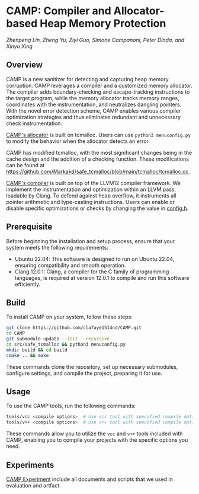 # CAMP: Compiler and Allocator-based Heap Memory Protection

*Zhenpeng Lin, Zheng Yu, Ziyi Guo, Simone Campanoni, Peter Dinda, and Xinyu Xing*


## Overview

CAMP is a new sanitizer for detecting and capturing heap memory corruption. CAMP leverages a compiler and a customized memory allocator. The compiler adds boundary-checking and escape-tracking instructions to the target program, while the memory allocator tracks memory ranges, coordinates with the instrumentation, and neutralizes dangling pointers. With the novel error detection scheme, CAMP enables various compiler optimization strategies and thus eliminates redundant and unnecessary check instrumentation.


[CAMP's allocator](https://github.com/Markakd/safe_tcmalloc) is built on tcmalloc. Users can use `python3 menuconfig.py` to modify the behavior when the allocator detects an error.

CAMP has modified tcmalloc, with the most significant changes being in the cache design and the addition of a checking function. These modifications can be found at https://github.com/Markakd/safe_tcmalloc/blob/main/tcmalloc/tcmalloc.cc.

[CAMP's compiler](src/compiler_pass) is built on top of the LLVM12 compiler framework. We implement the instrumentation and optimization within an LLVM pass, loadable by Clang. To defend against heap overflow, it instruments all pointer arithmetic and type-casting instructions. Users can enable or disable specific optimizations or checks by changing the value in [config.h](src/compiler_pass/config.h).


## Prerequisite

Before beginning the installation and setup process, ensure that your system meets the following requirements:
- Ubuntu 22.04: This software is designed to run on Ubuntu 22.04, ensuring compatibility and smooth operation.
- Clang 12.0.1: Clang, a compiler for the C family of programming languages, is required at version 12.0.1 to compile and run this software efficiently.

## Build

To install CAMP on your system, follow these steps:
```bash
git clone https://github.com/cla7aye15I4nd/CAMP.git
cd CAMP
git submodule update --init --recursive
cd src/safe_tcmalloc && python3 menuconfig.py
mkdir build && cd build 
cmake .. && make 
```
These commands clone the repository, set up necessary submodules, configure settings, and compile the project, preparing it for use.

## Usage

To use the CAMP tools, run the following commands:
```bash
tools/vcc <compile options>  # Use vcc tool with specified compile options
tools/v++ <compile options>  # Use v++ tool with specified compile options
```
These commands allow you to utilize the `vcc` and `v++` tools included with CAMP, enabling you to compile your projects with the specific options you need.

## Experiments

[CAMP Experiment](https://github.com/cla7aye15I4nd/camp-experiment) include all documents and scripts that we used in evaluation and artfact.
